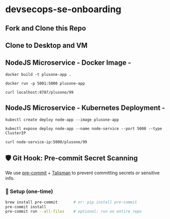 # devsecops-se-onboarding

## Fork and Clone this Repo

## Clone to Desktop and VM

## NodeJS Microservice - Docker Image -
`docker build -t plusone-app .`

`docker run -p 5001:5000 plusone-app`

`curl localhost:8787/plusone/99`
 
## NodeJS Microservice - Kubernetes Deployment -
`kubectl create deploy node-app --image plusone-app`

`kubectl expose deploy node-app --name node-service --port 5000 --type ClusterIP`

`curl node-service-ip:5000/plusone/99`

## 🛡️ Git Hook: Pre-commit Secret Scanning

We use [pre-commit](https://pre-commit.com) + [Talisman](https://github.com/thoughtworks/talisman) to prevent committing secrets or sensitive info.

### 🧩 Setup (one-time)

```bash
brew install pre-commit       # or: pip install pre-commit
pre-commit install
pre-commit run --all-files    # optional: run on entire repo
